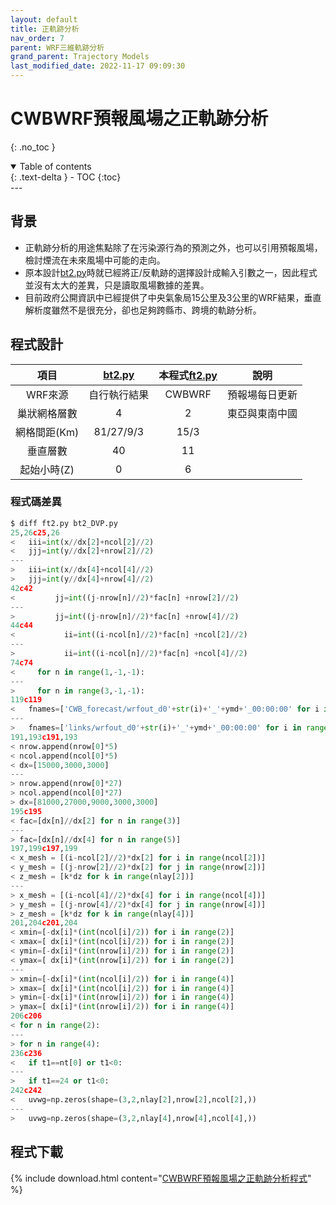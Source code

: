 ```yaml
---
layout: default
title: 正軌跡分析
nav_order: 7
parent: WRF三維軌跡分析
grand_parent: Trajectory Models
last_modified_date: 2022-11-17 09:09:30
---
```


# CWBWRF預報風場之正軌跡分析

{: .no_toc }

<details open markdown="block">
  <summary>
    Table of contents
  </summary>
  {: .text-delta }
- TOC
{:toc}
</details>
---

## 背景

- 正軌跡分析的用途焦點除了在污染源行為的預測之外，也可以引用預報風場，檢討煙流在未來風場中可能的走向。
- 原本設計[bt2.py][bt]時就已經將正/反軌跡的選擇設計成輸入引數之一，因此程式並沒有太大的差異，只是讀取風場數據的差異。
- 目前政府公開資訊中已經提供了中央氣象局15公里及3公里的WRF結果，垂直解析度雖然不是很充分，卻也足夠跨縣市、跨境的軌跡分析。 

## 程式設計

項目|[bt2.py][bt]|本程式[ft2.py][ft]|說明
:-:|:-:|:-:|-
WRF來源|自行執行結果|CWBWRF|預報場每日更新
巢狀網格層數|4|2|東亞與東南中國
網格間距(Km)|81/27/9/3|15/3|
垂直層數|40|11|
起始小時(Z)|0|6|

### 程式碼差異

```python
$ diff ft2.py bt2_DVP.py
25,26c25,26
<   iii=int(x//dx[2]+ncol[2]//2)
<   jjj=int(y//dx[2]+nrow[2]//2)
---
>   iii=int(x//dx[4]+ncol[4]//2)
>   jjj=int(y//dx[4]+nrow[4]//2)
42c42
<         jj=int((j-nrow[n]//2)*fac[n] +nrow[2]//2)
---
>         jj=int((j-nrow[n]//2)*fac[n] +nrow[4]//2)
44c44
<           ii=int((i-ncol[n]//2)*fac[n] +ncol[2]//2)
---
>           ii=int((i-ncol[n]//2)*fac[n] +ncol[4]//2)
74c74
<     for n in range(1,-1,-1):
---
>     for n in range(3,-1,-1):
119c119
<   fnames=['CWB_forecast/wrfout_d0'+str(i)+'_'+ymd+'_00:00:00' for i in [1,3]]
---
>   fnames=['links/wrfout_d0'+str(i)+'_'+ymd+'_00:00:00' for i in range(1,5)]
191,193c191,193
< nrow.append(nrow[0]*5)
< ncol.append(ncol[0]*5)
< dx=[15000,3000,3000]
---
> nrow.append(nrow[0]*27)
> ncol.append(ncol[0]*27)
> dx=[81000,27000,9000,3000,3000]
195c195
< fac=[dx[n]//dx[2] for n in range(3)]
---
> fac=[dx[n]//dx[4] for n in range(5)]
197,199c197,199
< x_mesh = [(i-ncol[2]//2)*dx[2] for i in range(ncol[2])]
< y_mesh = [(j-nrow[2]//2)*dx[2] for j in range(nrow[2])]
< z_mesh = [k*dz for k in range(nlay[2])]
---
> x_mesh = [(i-ncol[4]//2)*dx[4] for i in range(ncol[4])]
> y_mesh = [(j-nrow[4]//2)*dx[4] for j in range(nrow[4])]
> z_mesh = [k*dz for k in range(nlay[4])]
201,204c201,204
< xmin=[-dx[i]*(int(ncol[i]/2)) for i in range(2)]
< xmax=[ dx[i]*(int(ncol[i]/2)) for i in range(2)]
< ymin=[-dx[i]*(int(nrow[i]/2)) for i in range(2)]
< ymax=[ dx[i]*(int(nrow[i]/2)) for i in range(2)]
---
> xmin=[-dx[i]*(int(ncol[i]/2)) for i in range(4)]
> xmax=[ dx[i]*(int(ncol[i]/2)) for i in range(4)]
> ymin=[-dx[i]*(int(nrow[i]/2)) for i in range(4)]
> ymax=[ dx[i]*(int(nrow[i]/2)) for i in range(4)]
206c206
< for n in range(2):
---
> for n in range(4):
236c236
<   if t1==nt[0] or t1<0:
---
>   if t1==24 or t1<0:
242c242
<   uvwg=np.zeros(shape=(3,2,nlay[2],nrow[2],ncol[2],))
---
>   uvwg=np.zeros(shape=(3,2,nlay[4],nrow[4],ncol[4],))
```

## 程式下載

{% include download.html content="[CWBWRF預報風場之正軌跡分析程式][ft]" %}

[bt]: <https://sinotec2.github.io/Focus-on-Air-Quality/TrajModels/btraj_WRFnests/bt2_DVP/> "三維反軌跡線之計算"
[ft]: <https://github.com/sinotec2/Focus-on-Air-Quality/blob/main/TrajModels/btraj_WRFnests/ft2.py> "CWBWRF預報風場之正軌跡分析程式"
